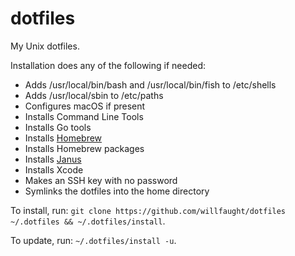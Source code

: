 # dotfiles

My Unix dotfiles.

Installation does any of the following if needed:

- Adds /usr/local/bin/bash and /usr/local/bin/fish to /etc/shells
- Adds /usr/local/sbin to /etc/paths
- Configures macOS if present
- Installs Command Line Tools
- Installs Go tools
- Installs [Homebrew](https://brew.sh)
- Installs Homebrew packages
- Installs [Janus](https://github.com/carlhuda/janus)
- Installs Xcode
- Makes an SSH key with no password
- Symlinks the dotfiles into the home directory

To install, run: `git clone https://github.com/willfaught/dotfiles ~/.dotfiles && ~/.dotfiles/install`.

To update, run: `~/.dotfiles/install -u`.
